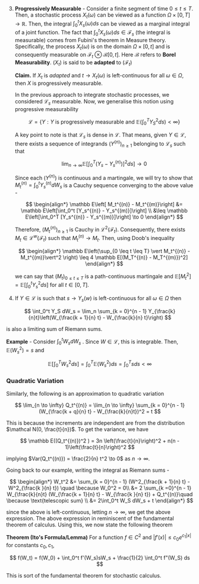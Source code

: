 3. **Progressively Measurable** - Consider a finite segment of time $0 \leq t \leq T$. Then, a stochastic process $X_t(\omega)$ can be viewed as a function $\Omega \times [0, T] \to \mathbb R$. Then, the integral $\int_{0}^t X_s(\omega)ds$ can be viewed as a marginal integral of a joint function. The fact that $\int_0^t X_s(\omega) ds \in \mathcal F_s$ (the integral is measurable) comes from Fubini's theorem in Measure theory. Specifically, the process $X_t(\omega)$ is on the domain $\Omega \times [0, t]$ and is consequently measurable on $\mathcal F_t \otimes \mathcal B[0, t]$. Here $\mathcal B$ refers to **Borel Measurability**. $(X_t)$ is said to be **adapted** to $(\mathcal F_t)$

   **Claim.** If $X_t$ is *adapted* and $t \to X_t(\omega)$ is left-continuous for all $\omega \in \Omega$, then $X$ is progressively measurable.

   In the previous approach to integrate stochastic processes, we considered $\mathcal L_s$ measurable. Now, we generalise this notion using progressive measurability 

   $$
   \mathcal L = \{Y: Y \text{ is progressively measurable and } \mathbb E\left(\int_0^T Y_S^2ds\right) < \infty\}
   $$

   A key point to note is that $\mathcal L_s$ is dense in $\mathcal L$. That means, given $Y \in \mathcal L$, there exists a sequence of integrands $(Y^{(n)})_{n \geq 1}$ belonging to $\mathcal L_s$ such that 

   $$
   \lim_{n \to \infty} \mathbb E\left[\int_0^T (Y_s - Y_s^{(n)})]^2 ds\right] \to 0
   $$

   Since each $(Y^{(n)})$ is continuous and a martingale, we will try to show that $M_t^{(n)} = \int_0^t Y_s^{(n)} dW_s$ is a Cauchy sequence converging to the above value - 

   $$
   \begin{align*}
\mathbb E\left[ M_t^{(n)} - M_t^{(m)}\right] &= \mathbb E\left[\int_0^t [Y_s^{(n)} - Y_s^{(m)}]\right] \\
&\leq \mathbb E\left[\int_0^T [Y_s^{(n)} - Y_s^{(m)}]\right] \to 0
\end{align*}
   $$

   Therefore, $(M_t^{(n)})_{n \geq 1}$ is Cauchy in $\mathcal L^2(\mathcal F_t)$. Consequently, there exists $M_t \in \mathcal L^w(\mathcal F_t)$ such that $M_t^{(n)} \to M_t$. Then, using Doob's inequality

   $$
   \begin{align*}
\mathbb E\left(\sup_{0 \leq t \leq T} \vert M_t^{(n)} - M_t^{(m)}\vert^2 \right) \leq 4 \mathbb E[(M_T^{(n)} - M_T^{(m)})^2]
\end{align*}
   $$

   we can say that $(M_t)_{0 \leq t \leq T}$ is a path-continuous martingale and $\mathbb E[M_t^2] = \mathbb E[\int_0^t Y_s^2 ds]$ for all $t \in [0, T]$. 
4.  If $Y \in \mathcal L$ is such that $s \to Y_s(w)$ is left-continuous for all $\omega \in \Omega$ then

   $$
   \int_0^t Y_S dW_s = \lim_n \sum_{k = 0}^{n - 1} Y_{\frac{k}{n}t}\left(W_{\frac{k + 1}{n} t} - W_{\frac{k}{n} t}\right)
   $$

   is also a limiting sum of Riemann sums.

   **Example** - Consider $\int_0^t W_s dW_s$ . Since $W \in \mathcal L$, this is integrable. Then, $\mathbb E(W_s^2) = s$ and

   $$
   \mathbb E\left[\int_0^T W_s^2 ds \right] = \int_0^T \mathbb E(W_s^2) ds = \int_0^T sds < \infty
   $$

### Quadratic Variation

Similarly, the following is an approximation to quadratic variation

$$
\lim_{n \to \infty} Q_t^{(n)} = \lim_{n \to \infty} \sum_{k = 0}^{n - 1} (W_{\frac{k + q}{n} t} - W_{\frac{k}{n}t})^2 = t
$$

This is because the increments are independent are from the distribution $\mathcal N(0, \frac{t}{n})$. To get the variance, we have

$$
\mathbb E((Q_t^{(n)})^2 ) = 3n \left(\frac{t}{n}\right)^2 + n(n - 1)\left(\frac{t}{n}\right)^2
$$

implying $Var(Q_t^{(n)}) = \frac{2}{n} t^2 \to 0$ as $n \to \infty$.

Going back to our example, writing the integral as Riemann sums -

$$
\begin{align*}
W_t^2 &= \sum_{k = 0}^{n - 1} (W^2_{\frac{k + 1}{n} t} - W^2_{\frac{k }{n} t})  \quad \because W_0^2 = 0\\
&= 2 \sum_{k =0}^{n - 1} W_{\frac{k}{n}t} (W_{\frac{k + 1}{n} t} - W_{\frac{k }{n} t})  + Q_t^{(n)}\quad \because \text{telescopic sum} \\
&= 2\int_0^t W_S dW_s + t
\end{align*}
$$

since the above is left-continuous, letting $n \to \infty$, we get the above expression. The above expression in reminiscent of the fundamental theorem of calculus. Using this, we now state the following theorem

**Theorem (Ito's Formula/Lemma)** For a function $f \in C^2$ and $\vert f'(x) \vert \leq c_0 e^{c_1\vert x \vert}$ for constants $c_0, c_1$, 

$$
f(W_t) = f(W_0) + \int_0^t f'(W_s)sW_s + \frac{1}{2} \int_0^t f"(W_S) ds
$$

This is sort of the fundamental theorem for stochastic calculus. 
